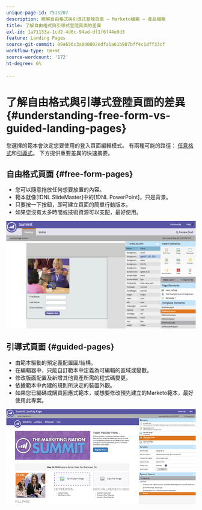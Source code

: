 ```yaml
---
unique-page-id: 7515207
description: 瞭解自由格式與引導式登陸頁面 — Marketo檔案 — 產品檔案
title: 了解自由格式與引導式登陸頁面的差異
exl-id: 1a71133a-1cd2-4d6c-94ad-df1f6f44e6d3
feature: Landing Pages
source-git-commit: 09a656c3a0d0002edfa1a61b987bff4c1dff33cf
workflow-type: tm+mt
source-wordcount: '172'
ht-degree: 6%

---
```


# 了解自由格式與引導式登陸頁面的差異 {#understanding-free-form-vs-guided-landing-pages}

您選擇的範本會決定您要使用的登入頁面編輯模式。 有兩種可能的路徑： [任意格式](/help/marketo/product-docs/demand-generation/landing-pages/free-form-landing-pages/create-a-free-form-landing-page.md)和[引導式](/help/marketo/product-docs/demand-generation/landing-pages/guided-landing-pages/create-a-guided-landing-page.md)。 下方提供重要差異的快速摘要。

## 自由格式頁面 {#free-form-pages}

* 您可以隨意拖放任何想要放置的內容。
* 範本就像[!DNL SlideMaster]中的[!DNL PowerPoint]，只是背景。
* 只要按一下按鈕，即可建立頁面的簡單行動版本。
* 如果您沒有太多時間或技術資源可以支配，最好使用。

![](assets/image2015-5-20-17-3a50-3a53.png)

## 引導式頁面 {#guided-pages}

* 由範本驅動的預定義配置圖/結構。
* 在編輯器中，只能自訂範本中定義為可編輯的區域或變數。
* 修改版面配置及新增其他資產所需的程式碼變更。
* 依據範本中內建的規則所決定的裝置外觀。
* 如果您已編碼或購買回應式範本，或想要修改預先建立的Marketo範本，最好使用此專案。

![](assets/two-1.png)
